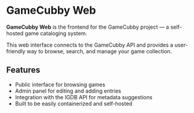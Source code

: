 # GameCubby Web

**GameCubby Web** is the frontend for the GameCubby project — a self-hosted game cataloging system.

This web interface connects to the GameCubby API and provides a user-friendly way to browse, search, and manage your game collection.

## Features

- Public interface for browsing games
- Admin panel for editing and adding entries
- Integration with the IGDB API for metadata suggestions
- Built to be easily containerized and self-hosted
